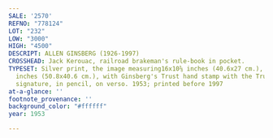 ```yaml
---
SALE: '2570'
REFNO: "778124"
LOT: "232"
LOW: "3000"
HIGH: "4500"
DESCRIPT: ALLEN GINSBERG (1926-1997)
CROSSHEAD: Jack Kerouac, railroad brakeman's rule-book in pocket.
TYPESET: Silver print, the image measuring16x10⅝ inches (40.6x27 cm.), the sheet 20x16
  inches (50.8x40.6 cm.), with Ginsberg's Trust hand stamp with the Trustee Bob Rosenthal's
  signature, in pencil, on verso. 1953; printed before 1997
at-a-glance: ''
footnote_provenance: ''
background_color: "#ffffff"
year: 1953

---
```

